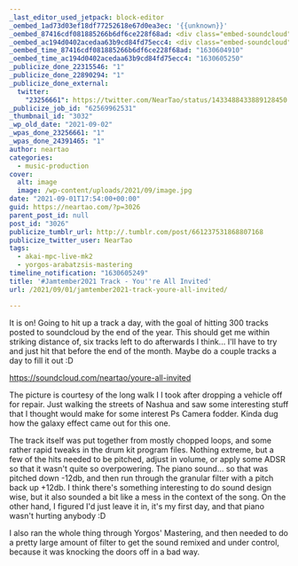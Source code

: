 ```yaml
---
_last_editor_used_jetpack: block-editor
_oembed_1ad73d03ef18df77252618e67d0ea3ec: '{{unknown}}'
_oembed_87416cdf081885266b6df6ce228f68ad: <div class="embed-soundcloud"><iframe title="You&#039;re All Invited by NearTao" width="750" height="400" scrolling="no" frameborder="no" src="https://w.soundcloud.com/player/?visual=true&url=https%3A%2F%2Fapi.soundcloud.com%2Ftracks%2F1117213153&show_artwork=true&maxheight=1000&maxwidth=750"></iframe></div>
_oembed_ac194d0402acedaa63b9cd84fd75ecc4: <div class="embed-soundcloud"><iframe title="You&#039;re All Invited by NearTao" width="500" height="400" scrolling="no" frameborder="no" src="https://w.soundcloud.com/player/?visual=true&url=https%3A%2F%2Fapi.soundcloud.com%2Ftracks%2F1117213153&show_artwork=true&maxheight=750&maxwidth=500"></iframe></div>
_oembed_time_87416cdf081885266b6df6ce228f68ad: "1630604910"
_oembed_time_ac194d0402acedaa63b9cd84fd75ecc4: "1630605250"
_publicize_done_22315546: "1"
_publicize_done_22890294: "1"
_publicize_done_external:
  twitter:
    "23256661": https://twitter.com/NearTao/status/1433488433889128450
_publicize_job_id: "62569962531"
_thumbnail_id: "3032"
_wp_old_date: "2021-09-02"
_wpas_done_23256661: "1"
_wpas_done_24391465: "1"
author: neartao
categories:
  - music-production
cover:
  alt: image
  image: /wp-content/uploads/2021/09/image.jpg
date: "2021-09-01T17:54:00+00:00"
guid: https://neartao.com/?p=3026
parent_post_id: null
post_id: "3026"
publicize_tumblr_url: http://.tumblr.com/post/661237531868807168
publicize_twitter_user: NearTao
tags:
  - akai-mpc-live-mk2
  - yorgos-arabatzsis-mastering
timeline_notification: "1630605249"
title: '#Jamtember2021 Track - You''re All Invited'
url: /2021/09/01/jamtember2021-track-youre-all-invited/

---
```

It is on! Going to hit up a track a day, with the goal of hitting 300 tracks posted to soundcloud by the end of the year. This should get me within striking distance of, six tracks left to do afterwards I think... I'll have to try and just hit that before the end of the month. Maybe do a couple tracks a day to fill it out :D

https://soundcloud.com/neartao/youre-all-invited

The picture is courtesy of the long walk I I took after dropping a vehicle off for repair. Just walking the streets of Nashua and saw some interesting stuff that I thought would make for some interest Ps Camera fodder. Kinda dug how the galaxy effect came out for this one.

The track itself was put together from mostly chopped loops, and some rather rapid tweaks in the drum kit program files. Nothing extreme, but a few of the hits needed to be pitched, adjust in volume, or apply some ADSR so that it wasn't quite so overpowering. The piano sound... so that was pitched down -12db, and then run through the granular filter with a pitch back up +12db. I think there's something interesting to do sound design wise, but it also sounded a bit like a mess in the context of the song. On the other hand, I figured I'd just leave it in, it's my first day, and that piano wasn't hurting anybody :D

I also ran the whole thing through Yorgos' Mastering, and then needed to do a pretty large amount of filter to get the sound remixed and under control, because it was knocking the doors off in a bad way.
